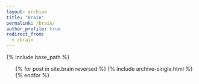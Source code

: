 ```yaml
---
layout: archive
title: "Brain"
permalink: /brain/
author_profile: true
redirect_from:
  - /brain
---
```


{% include base_path %}

  <ul>{% for post in site.brain reversed %}
    {% include archive-single.html %}
  {% endfor %}</ul>
  
